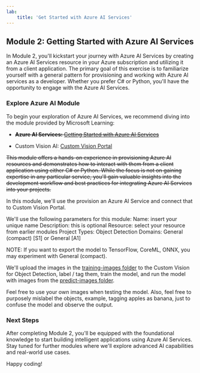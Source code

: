 ```yaml
---
lab:
    title: 'Get Started with Azure AI Services'
---
```

## Module 2: Getting Started with Azure AI Services

In Module 2, you'll kickstart your journey with Azure AI Services by creating an Azure AI Services resource in your Azure subscription and utilizing it from a client application. The primary goal of this exercise is to familiarize yourself with a general pattern for provisioning and working with Azure AI services as a developer. Whether you prefer C# or Python, you'll have the opportunity to engage with the Azure AI Services.

### Explore Azure AI Module

To begin your exploration of Azure AI Services, we recommend diving into the module provided by Microsoft Learning:

- ~~**Azure AI Services:** [Getting Started with Azure AI Services](https://microsoftlearning.github.io/mslearn-ai-services/Instructions/Exercises/01-use-azure-ai-services.html)~~

- Custom Vision AI: [Custom Vision Portal](https://www.customvision.ai/)

~~This module offers a hands-on experience in provisioning Azure AI resources and demonstrates how to interact with them from a client application using either C# or Python. While the focus is not on gaining expertise in any particular service, you'll gain valuable insights into the development workflow and best practices for integrating Azure AI Services into your projects.~~

In this module, we'll use the provision an Azure AI Service and connect that to Custom Vision Portal.

We'll use the following parameters for this module:
Name: insert your unique name
Description: this is optional
Resource: select your resource from earlier modules
Project Types: Object Detection
Domains: General (compact) \[S1\] or General \[A1\]

NOTE: If you want to export the model to TensorFlow, CoreML, ONNX, you may experiment with General (compact).

We'll upload the images in the [training-images folder](../images/02/training-images/) to the Custom Vision for Object Detection, label / tag them, train the model, and run the model with images from the [predict-images folder](../images/02/test-images/). 

Feel free to use your own images when testing the model. Also, feel free to purposely mislabel the objects, example, tagging apples as banana, just to confuse the model and observe the output.

### Next Steps

After completing Module 2, you'll be equipped with the foundational knowledge to start building intelligent applications using Azure AI Services. Stay tuned for further modules where we'll explore advanced AI capabilities and real-world use cases.

Happy coding!